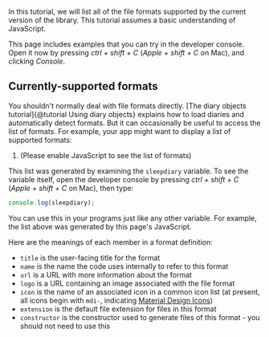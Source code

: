 In this tutorial, we will list all of the file formats supported by the current version of the library.  This tutorial assumes a basic understanding of JavaScript.

This page includes examples that you can try in the developer console.  Open it now by pressing _ctrl + shift + C_ (_Apple + shift + C_ on Mac), and clicking _Console_.

## Currently-supported formats

You shouldn't normally deal with file formats directly.  [The diary objects tutorial]{@tutorial Using diary objects} explains how to load diaries and automatically detect formats.  But it can occasionally be useful to access the list of formats.  For example, your app might want to display a list of supported formats:

<ol id="currently-supported-formats">
<li>(Please enable JavaScript to see the list of formats)</li>
</ol>

This list was generated by examining the `sleepdiary` variable.  To see the variable itself, open the developer console by pressing _ctrl + shift + C_ (_Apple + shift + C_ on Mac), then type:

```javascript
console.log(sleepdiary);
```

You can use this in your programs just like any other variable.  For example, the list above was generated by this page's JavaScript.

Here are the meanings of each member in a format definition:

* `title` is the user-facing title for the format
* `name` is the name the code uses internally to refer to this format
* `url` is a URL with more information about the format
* `logo` is a URL containing an image associated with the file format
* `icon` is the name of an associated icon in a common icon list (at present, all icons begin with `mdi-`, indicating [Material Design Icons](https://materialdesignicons.com/))
* `extension` is the default file extension for files in this format
* `constructor` is the constructor used to generate files of this format - you should not need to use this

<script src="../sleepdiary-library.min.js"></script>
<script>

document.getElementById("currently-supported-formats").innerHTML = (
    sleepdiary.map(function(format) {
        return (
            '<li>Title: ' + format.title +
              '<ul>' +
                '<li>Name: ' + format.name + '</li>' +
                '<li>URL: <a href="' + format.url + '">' + format.url + '</a></li>' +
                '<li>Extension: ' + format.extension + '</li>' +
                '<li>Constructor: <code>Function()</code></li>' +
              '</ul>' +
            '</li>'
        );
    }).join('')
);

</script>
